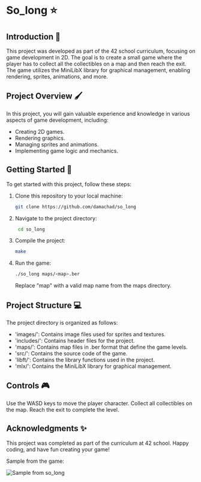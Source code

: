 # So_long :star:

## Introduction :rocket:

This project was developed as part of the 42 school curriculum, focusing on game development in 2D. The goal is to create a small game where the player has to collect all the collectibles on a map and then reach the exit. The game utilizes the MiniLibX library for graphical management, enabling rendering, sprites, animations, and more.

## Project Overview :paintbrush:

In this project, you will gain valuable experience and knowledge in various aspects of game development, including:

- Creating 2D games.
- Rendering graphics.
- Managing sprites and animations.
- Implementing game logic and mechanics.

## Getting Started :page_with_curl:

To get started with this project, follow these steps:

1. Clone this repository to your local machine:

   ```sh
   git clone https://github.com/damachad/so_long
   ```
2. Navigate to the project directory:

   ```sh
    cd so_long
   ```
3. Compile the project:

    ```sh
    make
    ```

4. Run the game:

    ```sh
    ./so_long maps/<map>.ber
    ```
    Replace "map" with a valid map name from the maps directory.

## Project Structure :computer:
The project directory is organized as follows:

- 'images/': Contains image files used for sprites and textures.
- 'includes/': Contains header files for the project.
- 'maps/': Contains map files in .ber format that define the game levels.
- 'src/': Contains the source code of the game.
- 'libft/': Contains the library functions used in the project.
- 'mlx/': Contains the MiniLibX library for graphical management.

## Controls 🎮
Use the WASD keys to move the player character.
Collect all collectibles on the map.
Reach the exit to complete the level.

## Acknowledgments :sparkles: 
This project was completed as part of the curriculum at 42 school.
Happy coding, and have fun creating your game!

Sample from the game:   

![Sample from so_long](https://github.com/damachad/so_long/assets/128734978/dcf4ebec-8b58-4dc0-92b0-e0c89446f56f)


